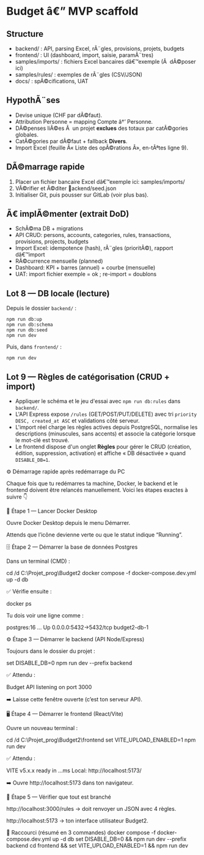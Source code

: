 ﻿# Budget â€” MVP scaffold

## Structure
- backend/ : API, parsing Excel, rÃ¨gles, provisions, projets, budgets
- frontend/ : UI (dashboard, import, saisie, paramÃ¨tres)
- samples/imports/ : fichiers Excel bancaires dâ€™exemple (Ã  dÃ©poser ici)
- samples/rules/ : exemples de rÃ¨gles (CSV/JSON)
- docs/ : spÃ©cifications, UAT

## HypothÃ¨ses
- Devise unique (CHF par dÃ©faut).
- Attribution Personne = mapping Compte â†’ Personne.
- DÃ©penses liÃ©es Ã  un projet **exclues** des totaux par catÃ©gories globales.
- CatÃ©gories par dÃ©faut + fallback **Divers**.
- Import Excel (feuille Â« Liste des opÃ©rations Â», en-tÃªtes ligne 9).

## DÃ©marrage rapide
1) Placer un fichier bancaire Excel dâ€™exemple ici: samples/imports/
2) VÃ©rifier et Ã©diter ackend/seed.json
3) Initialiser Git, puis pousser sur GitLab (voir plus bas).

## Ã€ implÃ©menter (extrait DoD)
- SchÃ©ma DB + migrations
- API CRUD: persons, accounts, categories, rules, transactions, provisions, projects, budgets
- Import Excel: idempotence (hash), rÃ¨gles (prioritÃ©), rapport dâ€™import
- RÃ©currence mensuelle (planned)
- Dashboard: KPI + barres (annuel) + courbe (mensuelle)
- UAT: import fichier exemple = ok ; re-import = doublons

## Lot 8 — DB locale (lecture)

Depuis le dossier `backend/` :

```
npm run db:up
npm run db:schema
npm run db:seed
npm run dev
```

Puis, dans `frontend/` :

```
npm run dev
```

## Lot 9 — Règles de catégorisation (CRUD + import)

- Appliquer le schéma et le jeu d'essai avec `npm run db:rules` dans `backend/`.
- L'API Express expose `/rules` (GET/POST/PUT/DELETE) avec tri `priority DESC, created_at ASC` et validations côté serveur.
- L'import réel charge les règles actives depuis PostgreSQL, normalise les descriptions (minuscules, sans accents) et associe la catégorie lorsque le mot-clé est trouvé.
- Le frontend dispose d'un onglet **Règles** pour gérer le CRUD (création, édition, suppression, activation) et affiche « DB désactivée » quand `DISABLE_DB=1`.


⚙️ Démarrage rapide après redémarrage du PC

Chaque fois que tu redémarres ta machine, Docker, le backend et le frontend doivent être relancés manuellement.
Voici les étapes exactes à suivre 👇

🧱 Étape 1 — Lancer Docker Desktop

Ouvre Docker Desktop depuis le menu Démarrer.

Attends que l’icône devienne verte ou que le statut indique “Running”.

🗄️ Étape 2 — Démarrer la base de données Postgres

Dans un terminal (CMD) :

cd /d C:\Projet_prog\Budget2
docker compose -f docker-compose.dev.yml up -d db


✅ Vérifie ensuite :

docker ps


Tu dois voir une ligne comme :

postgres:16   ...   Up   0.0.0.0:5432->5432/tcp   budget2-db-1

⚙️ Étape 3 — Démarrer le backend (API Node/Express)

Toujours dans le dossier du projet :

set DISABLE_DB=0
npm run dev --prefix backend


✅ Attendu :

Budget API listening on port 3000


➡️ Laisse cette fenêtre ouverte (c’est ton serveur API).

🖥️ Étape 4 — Démarrer le frontend (React/Vite)

Ouvre un nouveau terminal :

cd /d C:\Projet_prog\Budget2\frontend
set VITE_UPLOAD_ENABLED=1
npm run dev


✅ Attendu :

VITE v5.x.x  ready in ...ms
Local:   http://localhost:5173/


➡️ Ouvre http://localhost:5173
 dans ton navigateur.

🧩 Étape 5 — Vérifier que tout est branché

http://localhost:3000/rules
 → doit renvoyer un JSON avec 4 règles.

http://localhost:5173
 → ton interface utilisateur Budget2.

🚀 Raccourci (résumé en 3 commandes)
docker compose -f docker-compose.dev.yml up -d db
set DISABLE_DB=0 && npm run dev --prefix backend
cd frontend && set VITE_UPLOAD_ENABLED=1 && npm run dev